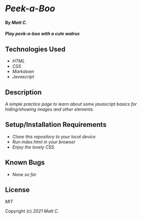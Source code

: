 # _Peek-a-Boo_

#### By _**Matt C.**_

#### _Play peek-a-boo with a cute walrus_

## Technologies Used

* _HTML_
* _CSS_
* _Markdown_
* _Javascript_

## Description

_A simple practice page to learn about some javascript basics for hiding/showing images and other elements._

## Setup/Installation Requirements

* _Clone this repository to your local device_
* _Run index.html in your browser_
* _Enjoy the lovely CSS_

## Known Bugs

* _None so far_

## License

_MIT_

Copyright (c) _2021_ _Matt C._
